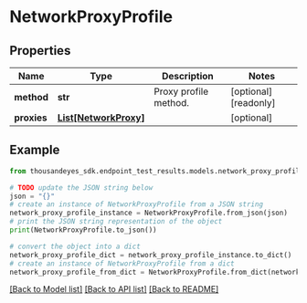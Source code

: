 # NetworkProxyProfile


## Properties

Name | Type | Description | Notes
------------ | ------------- | ------------- | -------------
**method** | **str** | Proxy profile method. | [optional] [readonly] 
**proxies** | [**List[NetworkProxy]**](NetworkProxy.md) |  | [optional] 

## Example

```python
from thousandeyes_sdk.endpoint_test_results.models.network_proxy_profile import NetworkProxyProfile

# TODO update the JSON string below
json = "{}"
# create an instance of NetworkProxyProfile from a JSON string
network_proxy_profile_instance = NetworkProxyProfile.from_json(json)
# print the JSON string representation of the object
print(NetworkProxyProfile.to_json())

# convert the object into a dict
network_proxy_profile_dict = network_proxy_profile_instance.to_dict()
# create an instance of NetworkProxyProfile from a dict
network_proxy_profile_from_dict = NetworkProxyProfile.from_dict(network_proxy_profile_dict)
```
[[Back to Model list]](../README.md#documentation-for-models) [[Back to API list]](../README.md#documentation-for-api-endpoints) [[Back to README]](../README.md)



